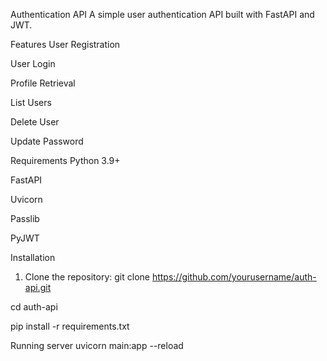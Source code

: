 Authentication API
A simple user authentication API built with FastAPI and JWT.

Features
User Registration

User Login

Profile Retrieval

List Users

Delete User

Update Password

Requirements
Python 3.9+

FastAPI

Uvicorn

Passlib

PyJWT

Installation

1. Clone the repository:
git clone https://github.com/yourusername/auth-api.git


cd auth-api


pip install -r requirements.txt



Running server
uvicorn main:app --reload